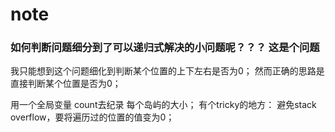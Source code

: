 
# note


### 如何判断问题细分到了可以递归式解决的小问题呢？？？ 这是个问题

我只能想到这个问题细化到判断某个位置的上下左右是否为0；
然而正确的思路是直接判断某个位置是否为0；

用一个全局变量 count去纪录 每个岛屿的大小；
有个tricky的地方： 避免stack overflow，要将遍历过的位置的值变为0；

